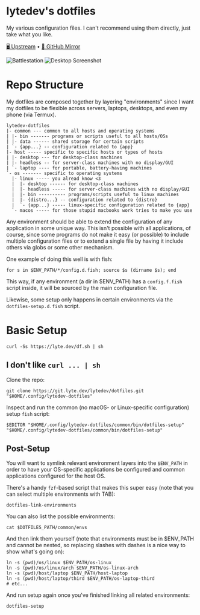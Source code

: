 # lytedev's dotfiles

My various configuration files. I can't recommend using them directly, just
take what you like.

[🖥️ Upstream][upstream] • [🐙 GitHub Mirror][github]

![Battlestation][battlestation-photo]
![Desktop Screenshot][desktop-screenshot]

# Repo Structure

My dotfiles are composed together by layering "environments" since I want my dotfiles to be flexible across servers, laptops, desktops, and even my phone (via Termux).

    lytedev-dotfiles
    |- common --- common to all hosts and operating systems
    | |- bin ------- programs or scripts useful to all hosts/OSs
    | |- data ------ shared storage for certain scripts
    | `- {app...} -- configuration related to {app}
    |- host ----- specific to specific hosts or types of hosts
    | |- desktop --- for desktop-class machines
    | |- headless -- for server-class machines with no display/GUI
    | `- laptop ---- for portable, battery-having machines
    `- os ------- specific to operating systems
      |- linux ----- you alread know <3
      |  |- desktop ------ for desktop-class machines
      |  |- headless ----- for server-class machines with no display/GUI
      |  |- bin ---------- programs/scripts useful to linux machines
      |  |- {distro...} -- configuration related to {distro}
      |  `- {app...} ----- linux-specific configuration related to {app}
      `- macos ----- for those stupid macbooks work tries to make you use

Any environment should be able to extend the configuration of any application
in some unique way. This isn't possible with all applications, of course, since
some programs do not make it easy (or possible) to include multiple
configuration files or to extend a single file by having it include others via
globs or some other mechanism.

One example of doing this well is with fish:

    for s in $ENV_PATH/*/config.d.fish; source $s (dirname $s); end

This way, if any environment (a dir in $ENV_PATH) has a `config.f.fish` script
inside, it will be sourced by the main configuration file.

Likewise, some setup only happens in certain environments via the
`dotfiles-setup.d.fish` script.

# Basic Setup

    curl -Ss https://lyte.dev/df.sh | sh

## I don't like `curl ... | sh`

Clone the repo:

    git clone https://git.lyte.dev/lytedev/dotfiles.git "$HOME/.config/lytedev-dotfiles"

Inspect and run the common (no macOS- or Linux-specific configuration) setup
`fish` script:

    $EDITOR "$HOME/.config/lytedev-dotfiles/common/bin/dotfiles-setup"
    "$HOME/.config/lytedev-dotfiles/common/bin/dotfiles-setup"

## Post-Setup

You will want to symlink relevant environment layers into the `$ENV_PATH` in
order to have your OS-specific applications be configured and common
applications configured for the host OS.

There's a handy `fzf`-based script that makes this super easy (note that you
can select multiple environments with TAB):

    dotfiles-link-environments

You can also list the possible environments:

    cat $DOTFILES_PATH/common/envs

And then link them yourself (note that environments must be in $ENV_PATH and
cannot be nested, so replacing slashes with dashes is a nice way to show what's
going on):

    ln -s (pwd)/os/linux $ENV_PATH/os-linux
    ln -s (pwd)/os/linux/arch $ENV_PATH/os-linux-arch
    ln -s (pwd)/host/laptop $ENV_PATH/host-laptop
    ln -s (pwd)/host/laptop/third $ENV_PATH/os-laptop-third
    # etc...

And run setup again once you've finished linking all related environments:

    dotfiles-setup

[upstream]: https://git.faceless.lytedev.io/lytedev/dotfiles
[github]: https://github.com/lytedev/dotfiles
[desktop-screenshot]: https://files.lyte.dev/unix/desktop-screenshot.png
[battlestation-photo]: https://files.lyte.dev/unix/battlestation.jpg
